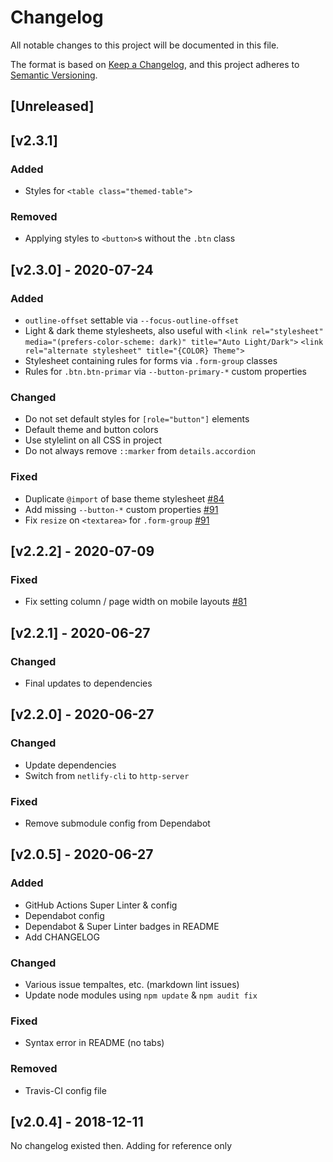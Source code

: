 <!-- markdownlint-disable -->
# Changelog
All notable changes to this project will be documented in this file.

The format is based on [Keep a Changelog](https://keepachangelog.com/en/1.0.0/),
and this project adheres to [Semantic Versioning](https://semver.org/spec/v2.0.0.html).

## [Unreleased]

## [v2.3.1]

### Added
- Styles for `<table class="themed-table">`

### Removed
- Applying styles to `<button>`s without the `.btn` class

## [v2.3.0] - 2020-07-24

### Added
- `outline-offset` settable via `--focus-outline-offset`
- Light & dark theme stylesheets, also useful with `<link rel="stylesheet" media="(prefers-color-scheme: dark)" title="Auto Light/Dark">`
`<link rel="alternate stylesheet" title="{COLOR} Theme">`
- Stylesheet containing rules for forms via `.form-group` classes
- Rules for `.btn.btn-primar` via `--button-primary-*` custom properties

### Changed
- Do not set default styles for `[role="button"]` elements
- Default theme and button colors
- Use stylelint on all CSS in project
- Do not always remove `::marker` from `details.accordion`

### Fixed
- Duplicate `@import` of base theme stylesheet [#84](https://github.com/shgysk8zer0/core-css/issues/84)
- Add missing `--button-*` custom properties [#91](https://github.com/shgysk8zer0/core-css/issues/91)
- Fix `resize` on `<textarea>` for `.form-group` [#91](https://github.com/shgysk8zer0/core-css/issues/91)

## [v2.2.2] - 2020-07-09

### Fixed
- Fix setting column / page width on mobile layouts [#81](https://github.com/shgysk8zer0/core-css/issues/81)

## [v2.2.1] - 2020-06-27

### Changed
- Final updates to dependencies

## [v2.2.0] - 2020-06-27

### Changed
- Update dependencies
- Switch from `netlify-cli` to `http-server`

### Fixed
- Remove submodule config from Dependabot

## [v2.0.5] - 2020-06-27

### Added
- GitHub Actions Super Linter & config
- Dependabot config
- Dependabot & Super Linter badges in README
- Add CHANGELOG

### Changed
- Various issue tempaltes, etc. (markdown lint issues)
- Update node modules using `npm update` & `npm audit fix`

### Fixed
- Syntax error in README (no tabs)

### Removed
- Travis-CI config file

## [v2.0.4] - 2018-12-11
No changelog existed then. Adding for reference only
<!-- markdownlint-restore -->
